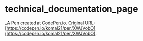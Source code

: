 # technical_documentation_page
 _A Pen created at CodePen.io. Original URL: [https://codepen.io/komal21/pen/XWJVobO](https://codepen.io/komal21/pen/XWJVobO).

 